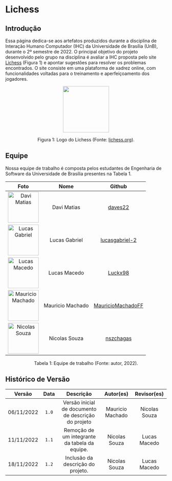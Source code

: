 # Lichess

## Introdução

Essa página dedica-se aos artefatos produzidos durante a disciplina de Interação Humano Computador (IHC) da Universidade de Brasília (UnB), durante o 2º semestre de 2022. O principal objetivo do projeto desenvolvido pelo grupo na disciplina é avaliar a IHC proposta pelo site [Lichess](https://lichess.org) (Figura 1) e apontar sugestões para resolver os problemas encontrados. O site consiste em uma plataforma de xadrez online, com funcionalidades voltadas para o treinamento e aperfeiçoamento dos jogadores.

<div style="text-align: center">
<img src="https://images.prismic.io/lichess/5cfd2630-2a8f-4fa9-8f78-04c2d9f0e5fe_lichess-box-1024.png?auto=compress,format" style="width:15vw"/>

<p> Figura 1: Logo do Lichess (Fonte: <a href="https://lichess.org/blog/XeRN0BAAACAA7HJu/a-new-logo-for-lichess"> lichess.org</a>).</p>

</div>

## Equipe

Nossa equipe de trabalho é composta pelos estudantes de Engenharia de Software da Universidade de Brasília presentes na Tabela 1.

|                                              Foto                                               |       Nome       |                          Github                           |
| :---------------------------------------------------------------------------------------------: | :--------------: | :-------------------------------------------------------: |
|        <img src="https://github.com/daves22.png" alt="Davi Matias" style="width: 10vw">         |   Davi Matias    |           [daves22](https://github.com/daves22)           |
|    <img src="https://github.com/lucasgabriel-2.png" alt="Lucas Gabriel" style="width: 10vw">    |  Lucas Gabriel   |    [lucasgabriel-2](https://github.com/lucasgabriel-2)    |
|        <img src="https://github.com/Luckx98.png" alt="Lucas Macedo" style="width: 10vw">        |   Lucas Macedo   |           [Luckx98](https://github.com/Luckx98)           |
| <img src="https://github.com/MauricioMachadoFF.png" alt="Mauricio Machado" style="width: 10vw"> | Mauricio Machado | [MauricioMachadoFF](https://github.com/MauricioMachadoFF) |
|      <img src="https://github.com/nszchagas.png" alt="Nicolas Souza" style="width: 10vw">       |  Nicolas Souza   |         [nszchagas](https://github.com/nszchagas)         |

<div style="text-align: center">
<p> Tabela 1: Equipe de trabalho (Fonte: autor, 2022).</p>
</div>

## Histórico de Versão

|   Versão   | Data  |                      Descrição                      |    Autor(es)     |  Revisor(es)  |
| :--------: | :---: | :-------------------------------------------------: | :--------------: | :-----------: |
| 06/11/2022 | `1.0` | Versão inicial de documento de descrição do projeto | Mauricio Machado | Nicolas Souza |
| 11/11/2022 | `1.1` |    Remoção de um integrante da tabela da equipe.    |  Nicolas Souza   | Lucas Macedo  |
| 18/11/2022 | `1.2` |          Inclusão da descrição do projeto.          |  Nicolas Souza   | Lucas Macedo  |
